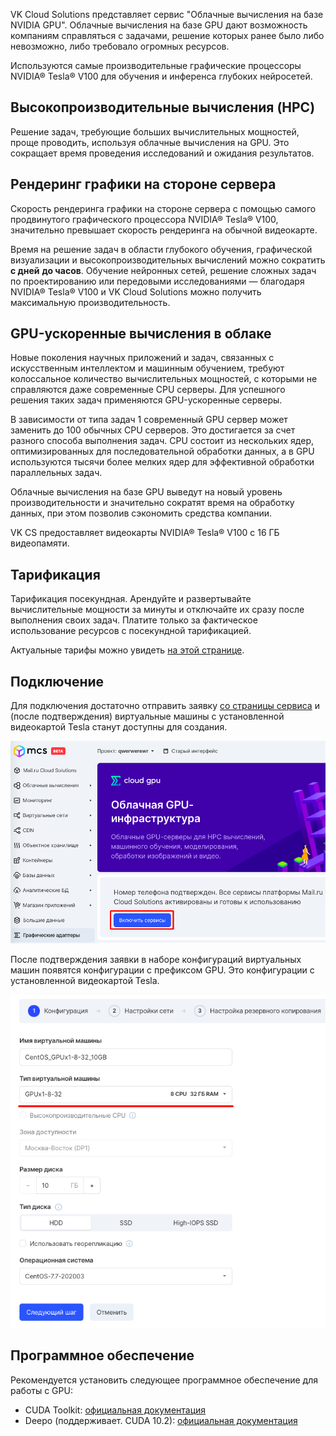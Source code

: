 VK Cloud Solutions представляет сервис "Облачные вычисления на базе NVIDIA GPU". Облачные вычисления на базе GPU дают возможность компаниям справляться с задачами, решение которых ранее было либо невозможно, либо требовало огромных ресурсов.

Используются самые производительные графические процессоры NVIDIA® Tesla® V100 для обучения и инференса глубоких нейросетей.

## Высокопроизводительные вычисления (HPC)

Решение задач, требующие больших вычислительных мощностей, проще проводить, используя облачные вычисления на GPU. Это сокращает время проведения исследований и ожидания результатов.

## Рендеринг графики на стороне сервера

Скорость рендеринга графики на стороне сервера с помощью самого продвинутого графического процессора NVIDIA® Tesla® V100, значительно превышает скорость рендеринга на обычной видеокарте.

Время на решение задач в области глубокого обучения, графической визуализации и высокопроизводительных вычислений можно сократить **с дней** **до часов**. Обучение нейронных сетей, решение сложных задач по проектированию или передовыми исследованиями — благодаря NVIDIA® Tesla® V100 и VK Cloud Solutions можно получить максимальную производительность.

## GPU-ускоренные вычисления в облаке

Новые поколения научных приложений и задач, связанных с искусственным интеллектом и машинным обучением, требуют колоссальное количество вычислительных мощностей, с которыми не справляются даже современные CPU серверы. Для успешного решения таких задач применяются GPU-ускоренные серверы.

В зависимости от типа задач 1 современный GPU сервер может заменить до 100 обычных CPU серверов. Это достигается за счет разного способа выполнения задач. CPU состоит из нескольких ядер, оптимизированных для последовательной обработки данных, а в GPU используются тысячи более мелких ядер для эффективной обработки параллельных задач.

Облачные вычисления на базе GPU выведут на новый уровень производительности и значительно сократят время на обработку данных, при этом позволив сэкономить средства компании.

VK CS предоставляет видеокарты NVIDIA® Tesla® V100 с 16 ГБ видеопамяти.

## Тарификация

Тарификация посекундная. Арендуйте и развертывайте вычислительные мощности за минуты и отключайте их сразу после выполнения своих задач. Платите только за фактическое использование ресурсов с посекундной тарификацией.

Актуальные тарифы можно увидеть [на этой странице](https://mcs.mail.ru/cloud-gpu/).

## Подключение

Для подключения достаточно отправить заявку [со страницы сервиса](https://mcs.mail.ru/app/services/gpu/) и (после подтверждения) виртуальные машины с установленной видеокартой Tesla станут доступны для создания.

![](./assets/1598976360310-1598976360310.png)

После подтверждения заявки в наборе конфигураций виртуальных машин появятся конфигурации с префиксом GPU. Это конфигурации с установленной видеокартой Tesla.

![](./assets/1598976748008-1598976748008.png)

## Программное обеспечение

Рекомендуется установить следующее программное обеспечение для работы с GPU:

- CUDA Toolkit: [официальная документация](https://developer.nvidia.com/cuda-toolkit)
- Deepo (поддерживает. CUDA 10.2): [официальная документация](https://github.com/ufoym/deepo)
